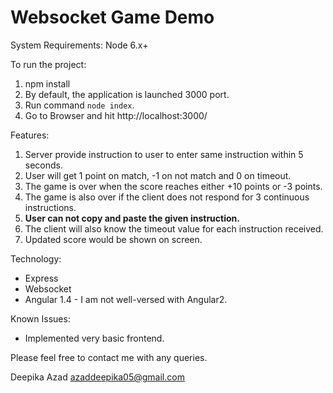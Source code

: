 # Websocket Game Demo
 
System Requirements: Node 6.x+
  
To run the project:
1. npm install
2. By default, the application is launched 3000 port.
3. Run command `node index`. 
4. Go to Browser and hit http://localhost:3000/

Features:
1. Server provide instruction to user to enter same instruction within 5 seconds.
2. User will get 1 point on match, -1 on not match and 0 on timeout.
3. The game is over when the score reaches either +10 points or -3 points.
4. The game is also over if the client does not respond for 3 continuous instructions.
5. **User can not copy and paste the given instruction.**
6. The client will also know the timeout value for each instruction received.
7. Updated score would be shown on screen.
 
Technology:
* Express
* Websocket
* Angular 1.4 - I am not well-versed with Angular2.
 
Known Issues:
* Implemented very basic frontend.
 
Please feel free to contact me with any queries.
 
Deepika Azad
azaddeepika05@gmail.com


